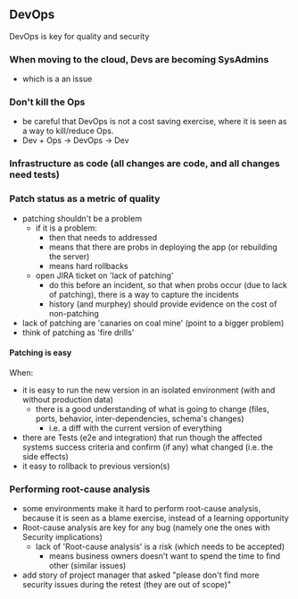 ## DevOps

DevOps is key for quality and security

### When moving to the cloud, Devs are becoming SysAdmins

- which is a an issue

### Don't kill the Ops
- be careful that DevOps is not a cost saving exercise, where it is seen as a way to kill/reduce Ops.
 - Dev + Ops -> DevOps -> Dev

### Infrastructure as code (all changes are code, and all changes need tests)


### Patch status as a metric of quality

  - patching shouldn't be a problem
    - if it is a problem:
      - then that needs to addressed
      - means that there are probs in deploying the app (or rebuilding the server)
      - means hard rollbacks
    - open JIRA ticket on 'lack of patching'
      - do this before an incident, so that when probs occur (due to lack of patching), there is a way to capture the incidents
      - history (and murphey) should provide evidence on the cost of non-patching
  - lack of patching are 'canaries on coal mine' (point to a bigger problem)
  - think of patching as 'fire drills'

#### Patching is easy

 When:
  - it is easy to run the new version in an isolated environment (with and without production data)
    - there is a good understanding of what is going to change (files, ports, behavior, inter-dependencies, schema's changes)
      - i.e. a diff with the current version of everything
  - there are Tests (e2e and integration) that run though the affected systems success criteria and confirm (if any) what changed (i.e. the side effects)
  - it easy to rollback to previous version(s)

### Performing root-cause analysis

  - some environments make it hard to perform root-cause analysis, because it is seen as a blame exercise, instead of a learning opportunity
  - Root-cause analysis are key for any bug (namely one the ones with Security implications)
    - lack of 'Root-cause analysis' is a risk (which needs to be accepted)
      - means business owners doesn't want to spend the time to find other (similar issues)
  - add story of project manager that asked "please don't find more security issues during the retest (they are out of scope)"
